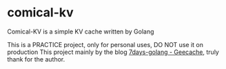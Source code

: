 # comical-kv
Comical-KV is a simple KV cache written by Golang

This is a PRACTICE project, only for personal uses, DO NOT use it on production This project mainly by the blog [7days-golang - Geecache](https://geektutu.com/post/geecache.html), truly thank for the author.


